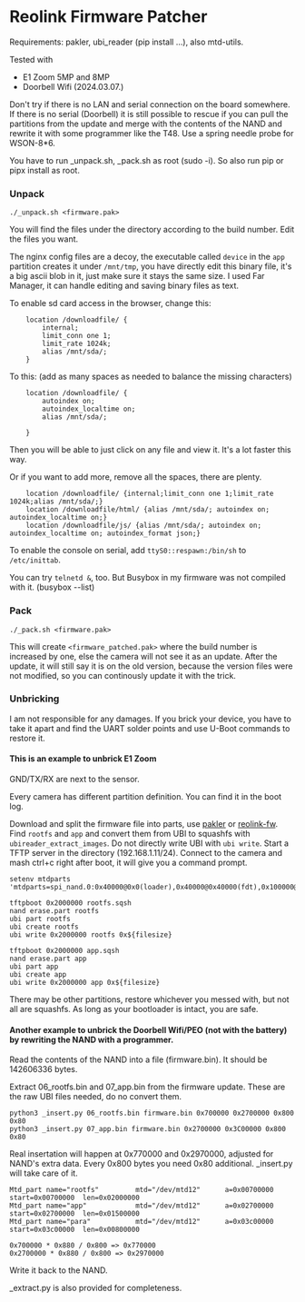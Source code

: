 # Reolink Firmware Patcher

Requirements: pakler, ubi_reader (pip install ...), also mtd-utils.

Tested with 
- E1 Zoom 5MP and 8MP
- Doorbell Wifi (2024.03.07.) 

Don't try if there is no LAN and serial connection on the board somewhere. If there is no serial (Doorbell) it is still possible to rescue if you can pull the partitions from the update and merge with the contents of the NAND and rewrite it with some programmer like the T48. Use a spring needle probe for WSON-8*6.

You have to run _unpack.sh, _pack.sh as root (sudo -i). So also run pip or pipx install as root.

### Unpack

`./_unpack.sh <firmware.pak>`

You will find the files under the directory according to the build number. Edit the files you want. 

The nginx config files are a decoy, the executable called `device` in the `app` partition creates it under `/mnt/tmp`, you have directly edit this binary file, it's a big ascii blob in it, just make sure it stays the same size. I used Far Manager, it can handle editing and saving binary files as text.

To enable sd card access in the browser, change this:

        location /downloadfile/ {
            internal;
            limit_conn one 1;
            limit_rate 1024k;
            alias /mnt/sda/;
        }

To this: (add as many spaces as needed to balance the missing characters)

        location /downloadfile/ {
            autoindex on;
            autoindex_localtime on;
            alias /mnt/sda/;
                                       
        }

Then you will be able to just click on any file and view it. It's a lot faster this way.

Or if you want to add more, remove all the spaces, there are plenty.

        location /downloadfile/ {internal;limit_conn one 1;limit_rate 1024k;alias /mnt/sda/;}
        location /downloadfile/html/ {alias /mnt/sda/; autoindex on; autoindex_localtime on;}
        location /downloadfile/js/ {alias /mnt/sda/; autoindex on; autoindex_localtime on; autoindex_format json;}

To enable the console on serial, add `ttyS0::respawn:/bin/sh` to `/etc/inittab`.

You can try `telnetd &`, too. But Busybox in my firmware was not compiled with it. (busybox --list)

### Pack

`./_pack.sh <firmware.pak>`

This will create `<firmware_patched.pak>` where the build number is increased by one, else the camera will not see it as an update. After the update, it will still say it is on the old version, because the version files were not modified, so you can continously update it with the trick.

### Unbricking

I am not responsible for any damages. If you brick your device, you have to take it apart and find the UART solder points and use U-Boot commands to restore it.

#### This is an example to unbrick **E1 Zoom**

GND/TX/RX are next to the sensor. 

Every camera has different partition definition. You can find it in the boot log.

Download and split the firmware file into parts, use [pakler](https://pypi.org/project/pakler/) or [reolink-fw](https://github.com/AT0myks/reolink-fw). 
Find `rootfs` and `app` and convert them from UBI to squashfs with `ubireader_extract_images`. Do not directly write UBI with `ubi write`.
Start a TFTP server in the directory (192.168.1.11/24).
Connect to the camera and mash ctrl+c right after boot, it will give you a command prompt.


    setenv mtdparts 'mtdparts=spi_nand.0:0x40000@0x0(loader),0x40000@0x40000(fdt),0x100000@0x80000(uboot),0x400000@0x180000(kernel),0xf00000@0x580000(rootfs),0xb00000@0x1480000(app),0x800000@0x1f80000(para),0x80000@0x2380000(sp),0x80000@0x2400000(ext_para),0x1b80000@0x2480000(download)'

    tftpboot 0x2000000 rootfs.sqsh
    nand erase.part rootfs
    ubi part rootfs
    ubi create rootfs
    ubi write 0x2000000 rootfs 0x${filesize}

    tftpboot 0x2000000 app.sqsh
    nand erase.part app
    ubi part app
    ubi create app
    ubi write 0x2000000 app 0x${filesize}

There may be other partitions, restore whichever you messed with, but not all are squashfs. As long as your bootloader is intact, you are safe.

#### Another example to unbrick the Doorbell Wifi/PEO (not with the battery) by rewriting the NAND with a programmer.

Read the contents of the NAND into a file (firmware.bin). It should be 142606336 bytes.

Extract 06_rootfs.bin and 07_app.bin from the firmware update. These are the raw UBI files needed, do no convert them.

    python3 _insert.py 06_rootfs.bin firmware.bin 0x700000 0x2700000 0x800 0x80
    python3 _insert.py 07_app.bin firmware.bin 0x2700000 0x3C00000 0x800 0x80

Real insertation will happen at 0x770000 and 0x2970000, adjusted for NAND's extra data. Every 0x800 bytes you need 0x80 additional. _insert.py will take care of it.

    Mtd_part name="rootfs"         mtd="/dev/mtd12"      a=0x00700000  start=0x00700000  len=0x02000000
    Mtd_part name="app"            mtd="/dev/mtd12"      a=0x02700000  start=0x02700000  len=0x01500000
    Mtd_part name="para"           mtd="/dev/mtd12"      a=0x03c00000  start=0x03c00000  len=0x00800000

    0x700000 * 0x880 / 0x800 => 0x770000
    0x2700000 * 0x880 / 0x800 => 0x2970000

Write it back to the NAND.

_extract.py is also provided for completeness.
